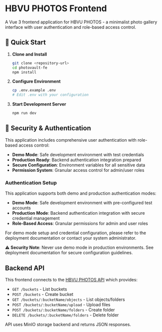 # HBVU PHOTOS Frontend

A Vue 3 frontend application for HBVU PHOTOS - a minimalist photo gallery interface with user authentication and role-based access control.

## 🚀 Quick Start

1. **Clone and Install**
   ```bash
   git clone <repository-url>
   cd photovault-fe
   npm install
   ```

2. **Configure Environment**
   ```bash
   cp .env.example .env
   # Edit .env with your configuration
   ```

3. **Start Development Server**
   ```bash
   npm run dev
   ```

## 🔐 Security & Authentication

This application includes comprehensive user authentication with role-based access control:

- **Demo Mode**: Safe development environment with test credentials
- **Production Ready**: Backend authentication integration prepared  
- **Secure Configuration**: Environment variables for all sensitive data
- **Permission System**: Granular access control for admin/user roles

### Authentication Setup

This application supports both demo and production authentication modes:

- **Demo Mode**: Safe development environment with pre-configured test accounts
- **Production Mode**: Backend authentication integration with secure credential management
- **Role-Based Access**: Granular permissions for admin and user roles

For demo mode setup and credential configuration, please refer to the deployment documentation or contact your system administrator.

⚠️ **Security Note**: Never use demo mode in production environments. See deployment documentation for secure configuration guidelines.

## Backend API

This frontend connects to the [HBVU PHOTOS API](https://github.com/ekskog/photovault-api) which provides:

- `GET /buckets` - List buckets
- `POST /buckets` - Create bucket
- `GET /buckets/:bucketName/objects` - List objects/folders
- `POST /buckets/:bucketName/upload` - Upload files
- `POST /buckets/:bucketName/folders` - Create folder
- `DELETE /buckets/:bucketName/folders` - Delete folder

API uses MinIO storage backend and returns JSON responses.
